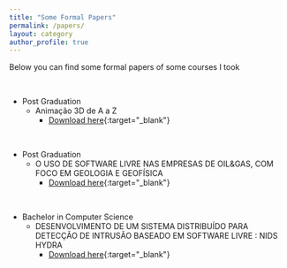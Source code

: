 ```yaml
---
title: "Some Formal Papers"
permalink: /papers/
layout: category
author_profile: true
---
```

Below you can find some formal papers of some courses I took

<br/>

- Post Graduation
  - Animação 3D de A a Z
    - [Download here](/assets/files/post_graduation_animation.pdf){:target="_blank"}

<br/>

- Post Graduation
  - O USO DE SOFTWARE LIVRE NAS EMPRESAS DE OIL&GAS, COM FOCO EM GEOLOGIA E GEOFÍSICA
    - [Download here](/assets/files/post_graduation_oil_gas.pdf){:target="_blank"}

<br/>

- Bachelor in Computer Science
  - DESENVOLVIMENTO DE UM SISTEMA DISTRIBUÍDO PARA DETECÇÃO DE INTRUSÃO BASEADO EM SOFTWARE LIVRE : NIDS HYDRA
    - [Download here](/assets/files/cs_graduation_waldirio.pdf){:target="_blank"}

<br/>